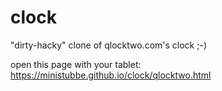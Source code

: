 # clock
"dirty-hacky" clone of qlocktwo.com's clock ;-)

open this page with your tablet: https://ministubbe.github.io/clock/qlocktwo.html
